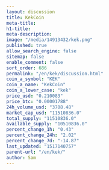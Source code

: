 ```yaml
---
layout: discussion
title: KekCoin
meta-title: 
h1-title: 
meta-description: 
image: "/media/14913432/kek.png"
published: true
allow_search_engine: false
sitemap: false
enable_comment: false
sort_order: 686
permalink: "/en/kek/discussion.html"
coin_a_symbol: "KEK"
coin_a_name: "KekCoin"
coin_a_lower_case: "kek"
price_usd: "0.210083"
price_btc: "0.00001788"
24h_volume_usd: "3708.48"
market_cap_usd: "11510836.0"
total_supply: "11510836.0"
available_supply: "10510836.0"
percent_change_1h: "0.43"
percent_change_24h: "2.02"
percent_change_7d: "-14.87"
last_updated: "1517140757"
parent-url: "/en/kek/"
author: Sam
---
```


